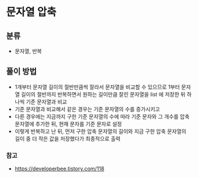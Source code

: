 # 문자열 압축

## 분류
- 문자열, 반복

## 풀이 방법
- 1개부터 문자열 길이의 절반만큼씩 잘라서 문자열을 비교할 수 있으므로 1부터 문자열 길이의 절반까지 반복하면서 원하는 길이만큼 잘린 문자열을 list 에 저장한 뒤 하나씩 기준 문자열과 비교
- 기준 문자열과 비교해서 같은 경우는 기준 문자열의 수를 증가시키고
- 다른 경우에는 지금까지 구한 기준 문자열의 수에 따라 기준 문자와 그 개수를 압축 문자열에 추가한 뒤, 현재 문자를 기준 문자로 설정
- 이렇게 반복하고 난 뒤, 먼저 구한 압축 문자열의 길이와 지금 구한 압축 문자열의 길이 중 더 작은 값을 저장했다가 최종적으로 출력

### 참고
- https://developerbee.tistory.com/118
